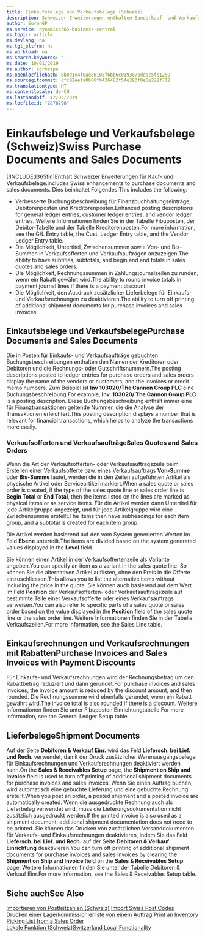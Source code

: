 ```yaml
---
title: Einkaufsbelege und Verkaufsbelege (Schweiz)
description: Schweizer Erweiterungen enthalten Sonderkauf- und Verkaufsbelegfunktionen.
author: SorenGP
ms.service: dynamics365-business-central
ms.topic: article
ms.devlang: na
ms.tgt_pltfrm: na
ms.workload: na
ms.search.keywords: ''
ms.date: 10/01/2019
ms.author: sgroespe
ms.openlocfilehash: 8b0d1e4f0ae66105f6bb6c019307bddac5fb1259
ms.sourcegitcommit: cfc92eefa8b06fb426482f54e393f0e6e222f712
ms.translationtype: HT
ms.contentlocale: de-CH
ms.lasthandoff: 12/03/2019
ms.locfileid: "2878798"
---
```

# <a name="swiss-purchase-documents-and-sales-documents"></a><span data-ttu-id="73bfa-103">Einkaufsbelege und Verkaufsbelege (Schweiz)</span><span class="sxs-lookup"><span data-stu-id="73bfa-103">Swiss Purchase Documents and Sales Documents</span></span>
[!INCLUDE[d365fin](../../includes/d365fin_md.md)]<span data-ttu-id="73bfa-104">Enthält Schweizer Erweiterungen für Kauf- und Verkaufsbelege.</span><span class="sxs-lookup"><span data-stu-id="73bfa-104">includes Swiss enhancements to purchase documents and sales documents.</span></span> <span data-ttu-id="73bfa-105">Dies beinhaltet Folgendes:</span><span class="sxs-lookup"><span data-stu-id="73bfa-105">This includes the following:</span></span>  

- <span data-ttu-id="73bfa-106">Verbesserte Buchungsbeschreibung für Finanzbuchhaltungseinträge, Debitorenposten und Kreditorenposten.</span><span class="sxs-lookup"><span data-stu-id="73bfa-106">Enhanced posting descriptions for general ledger entries, customer ledger entries, and vendor ledger entries.</span></span> <span data-ttu-id="73bfa-107">Weitere Informationen finden Sie in der Tabelle Fibuposten, der Debitor-Tabelle und der Tabelle Kreditorenposten.</span><span class="sxs-lookup"><span data-stu-id="73bfa-107">For more information, see the G/L Entry table, the Cust. Ledger Entry table, and the Vendor Ledger Entry table.</span></span>  
- <span data-ttu-id="73bfa-108">Die Möglichkeit, Untertitel, Zwischensummen sowie Von- und Bis-Summen in Verkaufsofferten und Verkaufsaufträgen anzuzeigen.</span><span class="sxs-lookup"><span data-stu-id="73bfa-108">The ability to have subtitles, subtotals, and begin and end totals in sales quotes and sales orders.</span></span>  
- <span data-ttu-id="73bfa-109">Die Möglichkeit, Rechnungssummen in Zahlungsjournalzeilen zu runden, wenn ein Rabatt gewährt wird.</span><span class="sxs-lookup"><span data-stu-id="73bfa-109">The ability to round invoice totals in payment journal lines if there is a payment discount.</span></span>  
- <span data-ttu-id="73bfa-110">Die Möglichkeit, den Ausdruck zusätzlicher Lieferbelege für Einkaufs- und Verkaufsrechnungen zu deaktivieren.</span><span class="sxs-lookup"><span data-stu-id="73bfa-110">The ability to turn off printing of additional shipment documents for purchase invoices and sales invoices.</span></span>  

## <a name="purchase-documents-and-sales-documents"></a><span data-ttu-id="73bfa-111">Einkaufsbelege und Verkaufsbelege</span><span class="sxs-lookup"><span data-stu-id="73bfa-111">Purchase Documents and Sales Documents</span></span>  
<span data-ttu-id="73bfa-112">Die in Posten für Einkaufs- und Verkaufsaufträge gebuchten Buchungsbeschreibungen enthalten den Namen der Kreditoren oder Debitoren und die Rechnungs- oder Gutschriftsnummern.</span><span class="sxs-lookup"><span data-stu-id="73bfa-112">The posting descriptions posted to ledger entries for purchase orders and sales orders display the name of the vendors or customers, and the invoices or credit memo numbers.</span></span> <span data-ttu-id="73bfa-113">Zum Beispiel ist **Inv 103020/The Cannon Group PLC** eine Buchungsbeschreibung.</span><span class="sxs-lookup"><span data-stu-id="73bfa-113">For example, **Inv. 103020/ The Cannon Group PLC** is a posting description.</span></span> <span data-ttu-id="73bfa-114">Diese Buchungsbeschreibung enthält immer eine für Finanztransaktionen geltende Nummer, die die Analyse der Transaktionen erleichtert.</span><span class="sxs-lookup"><span data-stu-id="73bfa-114">This posting description displays a number that is relevant for financial transactions, which helps to analyze the transactions more easily.</span></span>  

### <a name="sales-quotes-and-sales-orders"></a><span data-ttu-id="73bfa-115">Verkaufsofferten und Verkaufsaufträge</span><span class="sxs-lookup"><span data-stu-id="73bfa-115">Sales Quotes and Sales Orders</span></span>  
<span data-ttu-id="73bfa-116">Wenn die Art der Verkaufsofferten- oder Verkaufsauftragszeile beim Erstellen einer Verkaufsofferte bzw. eines Verkaufsauftrags **Von-Summe** oder **Bis-Summe** lautet, werden die in den Zeilen aufgeführten Artikel als physische Artikel oder Serviceartikel markiert.</span><span class="sxs-lookup"><span data-stu-id="73bfa-116">When a sales quote or sales order is created, if the type of the sales quote line or sales order line is **Begin Total** or **End Total**, then the items listed on the lines are marked as physical items or as service items.</span></span> <span data-ttu-id="73bfa-117">Für die Artikel werden dann Untertitel für jede Artikelgruppe angezeigt, und für jede Artikelgruppe wird eine Zwischensumme erstellt.</span><span class="sxs-lookup"><span data-stu-id="73bfa-117">The items then have subheadings for each item group, and a subtotal is created for each item group.</span></span>  

<span data-ttu-id="73bfa-118">Die Artikel werden basierend auf den vom System generierten Werten im Feld **Ebene** unterteilt.</span><span class="sxs-lookup"><span data-stu-id="73bfa-118">The items are divided based on the system generated values displayed in the **Level** field.</span></span>  

<span data-ttu-id="73bfa-119">Sie können einen Artikel in der Verkaufsoffertenzeile als Variante angeben.</span><span class="sxs-lookup"><span data-stu-id="73bfa-119">You can specify an item as a variant in the sales quote line.</span></span> <span data-ttu-id="73bfa-120">So können Sie die alternativen Artikel auflisten, ohne den Preis in die Offerte einzuschliessen.</span><span class="sxs-lookup"><span data-stu-id="73bfa-120">This allows you to list the alternative items without including the price in the quote.</span></span> <span data-ttu-id="73bfa-121">Sie können auch basierend auf dem Wert im Feld **Position** der Verkaufsofferten- oder Verkaufsauftragszeile auf bestimmte Teile einer Verkaufsofferte oder eines Verkaufsauftrags verweisen.</span><span class="sxs-lookup"><span data-stu-id="73bfa-121">You can also refer to specific parts of a sales quote or sales order based on the value displayed in the **Position** field of the sales quote line or the sales order line.</span></span> <span data-ttu-id="73bfa-122">Weitere Informationen finden Sie in der Tabelle Verkaufszeilen.</span><span class="sxs-lookup"><span data-stu-id="73bfa-122">For more information, see the Sales Line table.</span></span>  

## <a name="purchase-invoices-and-sales-invoices-with-payment-discounts"></a><span data-ttu-id="73bfa-123">Einkaufsrechnungen und Verkaufsrechnungen mit Rabatten</span><span class="sxs-lookup"><span data-stu-id="73bfa-123">Purchase Invoices and Sales Invoices with Payment Discounts</span></span>  
<span data-ttu-id="73bfa-124">Für Einkaufs- und Verkaufsrechnungen wird der Rechnungsbetrag um den Rabattbetrag reduziert und dann gerundet.</span><span class="sxs-lookup"><span data-stu-id="73bfa-124">For purchase invoices and sales invoices, the invoice amount is reduced by the discount amount, and then rounded.</span></span> <span data-ttu-id="73bfa-125">Die Rechnungssumme wird ebenfalls gerundet, wenn ein Rabatt gewährt wird.</span><span class="sxs-lookup"><span data-stu-id="73bfa-125">The invoice total is also rounded if there is a discount.</span></span> <span data-ttu-id="73bfa-126">Weitere Informationen finden Sie unter Fibuposten Einrichtungtabelle.</span><span class="sxs-lookup"><span data-stu-id="73bfa-126">For more information, see the General Ledger Setup table.</span></span>  

## <a name="shipment-documents"></a><span data-ttu-id="73bfa-127">Lieferbelege</span><span class="sxs-lookup"><span data-stu-id="73bfa-127">Shipment Documents</span></span>  
<span data-ttu-id="73bfa-128">Auf der Seite **Debitoren & Verkauf Einr.** wird das Feld **Liefersch. bei Lief. und Rech.** verwendet, damit der Druck zusätzlicher Warenausgangsbelege für Einkaufsrechnungen und Verkaufsrechnungen deaktiviert werden kann.</span><span class="sxs-lookup"><span data-stu-id="73bfa-128">On the **Sales & Receivables Setup** page, the **Shipment on Ship and Invoice** field is used to turn off printing of additional shipment documents for purchase invoices and sales invoices.</span></span> <span data-ttu-id="73bfa-129">Wenn Sie einen Auftrag buchen, wird automatisch eine gebuchte Lieferung und eine gebuchte Rechnung erstellt.</span><span class="sxs-lookup"><span data-stu-id="73bfa-129">When you post an order, a posted shipment and a posted invoice are automatically created.</span></span> <span data-ttu-id="73bfa-130">Wenn die ausgedruckte Rechnung auch als Lieferbeleg verwendet wird, muss die Lieferungsdokumentation nicht zusätzlich ausgedruckt werden.</span><span class="sxs-lookup"><span data-stu-id="73bfa-130">If the printed invoice is also used as a shipment document, additional shipment documentation does not need to be printed.</span></span> <span data-ttu-id="73bfa-131">Sie können das Drucken von zusätzlichen Versanddokumenten für Verkaufs- und Einkaufsrechnungen deaktivieren, indem Sie das Feld **Liefersch. bei Lief. und Rech.** auf der Seite **Debitoren & Verkauf Einrichtung** deaktivieren.</span><span class="sxs-lookup"><span data-stu-id="73bfa-131">You can turn off printing of additional shipment documents for purchase invoices and sales invoices by clearing the **Shipment on Ship and Invoice** field on the **Sales & Receivables Setup** page.</span></span> <span data-ttu-id="73bfa-132">Weitere Informationen finden Sie unter der Tabelle Debitoren & Verkauf Einr.</span><span class="sxs-lookup"><span data-stu-id="73bfa-132">For more information, see the Sales & Receivables Setup table.</span></span>  

## <a name="see-also"></a><span data-ttu-id="73bfa-133">Siehe auch</span><span class="sxs-lookup"><span data-stu-id="73bfa-133">See Also</span></span>  
 <span data-ttu-id="73bfa-134">[Importieren von Postleitzahlen (Schweiz)](how-to-import-swiss-post-codes.md) </span><span class="sxs-lookup"><span data-stu-id="73bfa-134">[Import Swiss Post Codes](how-to-import-swiss-post-codes.md) </span></span>  
 <span data-ttu-id="73bfa-135">[Drucken einer Lagerkommissionierliste von einem Auftrag](how-to-print-an-inventory-picking-list-from-a-sales-order.md) </span><span class="sxs-lookup"><span data-stu-id="73bfa-135">[Print an Inventory Picking List from a Sales Order](how-to-print-an-inventory-picking-list-from-a-sales-order.md) </span></span>  
 [<span data-ttu-id="73bfa-136">Lokale Funktion (Schweiz)</span><span class="sxs-lookup"><span data-stu-id="73bfa-136">Switzerland Local Functionality</span></span>](switzerland-local-functionality.md)
